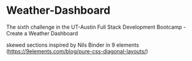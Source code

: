 # Weather-Dashboard
The sixth challenge in the UT-Austin Full Stack Development Bootcamp - Create a Weather Dashboard


skewed sections inspired by Nils Binder in 9 elements (https://9elements.com/blog/pure-css-diagonal-layouts/)